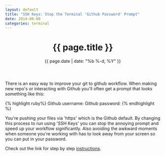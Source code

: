 ```yaml
---
layout: default
title: "SSH Keys: Stop the Terminal 'Github Password' Prompt"
date: 2014-06-08
categories: terminal
---
```


<header class="post-header">
<h1>{{ page.title }}</h1>
<p class="meta">{{ page.date | date: "%b %-d, %Y" }}</p>
</header>

<article class="post-content">
<p>
There is an easy way to improve your git to github workflow. When making new repo's or interacting with Github you'll often get a prompt that looks something like this:

{% highlight ruby%}
Github username:
Github password:
{% endhighlight %}
</p>
<p>
You're pushing your files via 'https' which is the Github default. By changing this process to run using 'SSH Keys' you can stop the annoying prompt and speed up your workflow significantly. Also avoiding the awkward moments when someone you're working with has to look away from your screen so you can put in your password.
</p>
<p>
Check out the link for step by step <a href="https://help.github.com/articles/generating-ssh-keys">instructions</a>.
</p>
</article>

